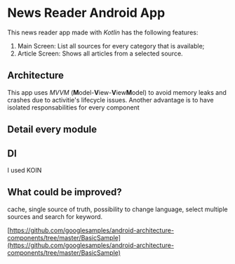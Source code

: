 # News Reader Android App

This news reader app made with *Kotlin* has the following features:

 1. Main Screen: List all sources for every category that is available;
 2. Article Screen: Shows all articles from a selected source.

## Architecture
This app uses *MVVM* (**M**odel-**V**iew-**V**iew**M**odel) to avoid memory leaks and crashes due to activitie's lifecycle issues. Another advantage is to have isolated responsabilities for every component

## Detail every module

## DI
I used KOIN

## What could be improved?
cache, single source of truth, possibility to change language, select multiple sources and search for keyword.


[https://github.com/googlesamples/android-architecture-components/tree/master/BasicSample](https://github.com/googlesamples/android-architecture-components/tree/master/BasicSample)